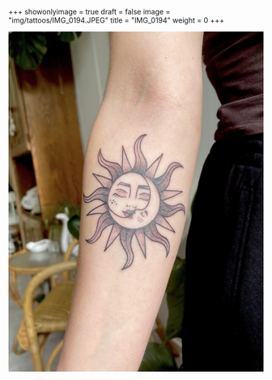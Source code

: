 +++
showonlyimage = true
draft = false
image = "img/tattoos/IMG_0194.JPEG"
title = "IMG_0194"
weight = 0
+++

![image](/img/tattoos/IMG_0194.JPEG)
